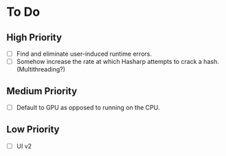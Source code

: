 # To Do

## High Priority
- [ ]  Find and eliminate user-induced runtime errors.
- [ ]  Somehow increase the rate at which Hasharp attempts to crack a hash. (Multithreading?)

## Medium Priority
- [ ]  Default to GPU as opposed to running on the CPU.

## Low Priority
- [ ]  UI v2
